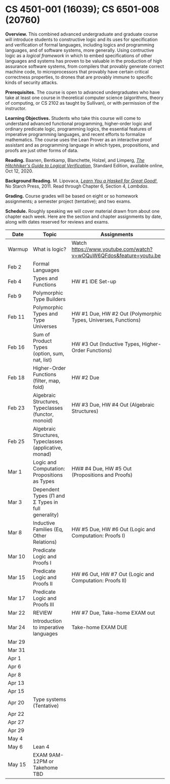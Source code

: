 

# CS 4501-001 (16039); CS 6501-008 (20760)

**Overview.** This combined advanced undergraduate and graduate course will introduce students to constructive logic and its uses for specification and verification of formal languages, including logics and programming languages, and of software systems, more generally. Using contructive logic as a *logical framework* in which to embed specifications of other languages and systems has proven to be valuable in the production of high assurance software systems,  from compilers that provably generate correct machine code, to microprocessors that provably have certain critical correctness properties, to drones that are provably immune to specific kinds of security attacks. 

**Prerequisites.** The course is open to advanced undergraduates who have take at least one course in theoretical computer science (algorithms, theory of computing, or CS 2102 as taught by Sullivan), or with permission of the instructor. 

**Learning Objectives.** Students who take this course will come to understand advanced functional programming, higher-order logic and ordinary predicate logic, programming logics, the essential features of imperative programming languages, and recent efforts to formalize mathematics. The course uses the Lean Prover as an interactive proof assistant and as programming language in which types, propositions, and proofs are just other forms of data.  

**Reading.** Baanen, Bentkamp, Blanchette, Holzel, and Limperg, [*The Hitchhiker's Guide to Logical Verification*](https://github.com/blanchette/logical_verification_2020/blob/master/hitchhikers_guide.pdf), Standard Edition, available online, Oct 12, 2020.

**Background Reading.** M. Lipovaca, [*Learn You a Haskell for Great Good!*](http://learnyouahaskell.com), No Starch Press, 2011. Read through Chapter 6, Section 4, *Lambdas*.

**Grading.** Course grades will be based on eight or so homework assignments; a semester project (tentative); and two exams. 

**Schedule.** Roughly speaking we will cover material drawn from about one chapter each week. Here are the section and chapter assignments by date, along with dates reserved for reviews and exams.


Date   | Topic  |  Assignments                                  |
------ | ------ | ------------                                  |
Warmup | What is logic?                                         | Watch https://www.youtube.com/watch?v=wOQuW6QFdos&feature=youtu.be
Feb 2  | Formal Languages                                       | 
Feb 4  | Types and Functions                                    | HW #1 IDE Set-up
Feb 9  | Polymorphic Type Builders                              |
Feb 11 | Polymorphic Types and Type Universes                   | HW #1 Due, HW #2 Out (Polymorphic Types, Universes, Functions) 
Feb 16 | Sum of Product Types (option, sum, nat, list)          | HW #3 Out (Inductive Types, Higher-Order Functions)
Feb 18 | Higher-Order Functions (filter, map, fold)             | HW #2 Due
Feb 23 | Algebraic Structures, Typeclasses (functor, monoid)    | HW #3 Due, HW #4 Out (Algebraic Structures)
Feb 25 | Algebraic Structures, Typeclasses (applicative, monad) |
Mar 1  | Logic and Computation: Propositions as Types           | HW# #4 Due, HW #5 Out (Propositions and Proofs)
Mar 3  | Dependent Types (Π and Σ Types in full generality)     |
Mar 8  | Inductive Families (Eq, Other Relations)               | HW #5 Due, HW #6 Out (Logic and Computation: Proofs I)
Mar 10 | Predicate Logic and Proofs I                           |
Mar 15 | Predicate Logic and Proofs II                          | HW #6 Out, HW #7 Out (Logic and Computation: Proofs II)  
Mar 17 | Predicate Logic and Proofs III                         |
Mar 22 | REVIEW                                                 | HW #7 Due, Take-home EXAM out
Mar 24 | Introduction to imperative languages                   | Take-home EXAM DUE
Mar 29 |                                                        | 
Mar 31 |                                                        |
Apr 1  |                                                        | 
Apr 6  |                                                        |
Apr 8  |                                                        | 
Apr 13 |                                                        |
Apr 15 |                                                        | 
Apr 20 | Type systems  (Tentative)                              |
Apr 22 |                                                        | 
Apr 27 |                                                        |
Apr 29 |                                                        | 
May 4  |                                                        |
May 6  |  Lean 4                                                | 
May 15 | EXAM 9AM-12PM or Takehome TBD                          |

